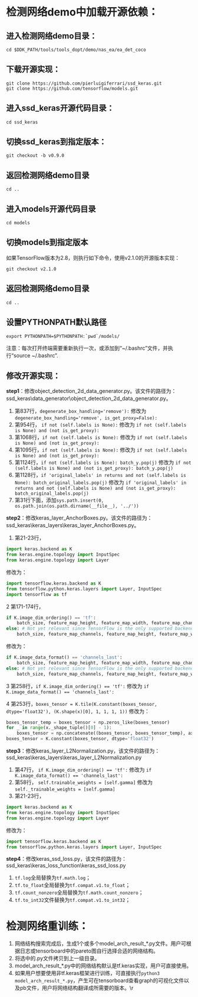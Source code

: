 # 检测网络demo中加载开源依赖：
## 进入检测网络demo目录：
```{r, engine='bash', count_lines}
cd $DDK_PATH/tools/tools_dopt/demo/nas_ea/ea_det_coco
```
## 下载开源实现：
```{r, engine='bash', count_lines}
git clone https://github.com/pierluigiferrari/ssd_keras.git
git clone https://github.com/tensorflow/models.git
```
## 进入ssd_keras开源代码目录：
```{r, engine='bash', count_lines}
cd ssd_keras
```
## 切换ssd_keras到指定版本：
```{r, engine='bash', count_lines}
git checkout -b v0.9.0
```
## 返回检测网络demo目录
```{r, engine='bash', count_lines}
cd ..
```
## 进入models开源代码目录
```{r, engine='bash', count_lines}
cd models
```
## 切换models到指定版本
如果TensorFlow版本为2.8，则执行如下命令，使用v2.1.0的开源版本实现：
```{r, engine='bash', count_lines}
git checkout v2.1.0
```
## 返回检测网络demo目录
```{r, engine='bash', count_lines}
cd ..
```
## 设置PYTHONPATH默认路径
```{r, engine='bash', count_lines}
export PYTHONPATH=$PYTHONPATH:`pwd`/models/
```
注意：每次打开终端需要重新执行一次，或添加到“~/.bashrc”文件，并执行“source ~/.bashrc”.


## 修改开源实现：
**step1**：修改object_detection_2d_data_generator.py。该文件的路径为：ssd_keras\data_generator\object_detection_2d_data_generator.py。
1. 第837行，```degenerate_box_handling='remove'):``` 修改为 ```degenerate_box_handling='remove', is_get_proxy=False):```
2. 第954行， ```if not (self.labels is None):``` 修改为 ```if not (self.labels is None) and (not is_get_proxy):```
3. 第1068行，```if not (self.labels is None):``` 修改为 ```if not (self.labels is None) and (not is_get_proxy):```
4. 第1095行，```if not (self.labels is None):``` 修改为 ```if not (self.labels is None) and (not is_get_proxy):```
5. 第1124行，```if not (self.labels is None): batch_y.pop(j)``` 修改为 ```if not (self.labels is None) and (not is_get_proxy): batch_y.pop(j)```
6. 第1128行，```if 'original_labels' in returns and not (self.labels is None): batch_original_labels.pop(j)```
修改为 ```if 'original_labels' in returns and not (self.labels is None) and (not is_get_proxy): batch_original_labels.pop(j)```
7. 第31行下面，添加```sys.path.insert(0, os.path.join(os.path.dirname(__file__), '../'))```

**step2**：修改keras_layer_AnchorBoxes.py。该文件的路径为：ssd_keras\keras_layers\keras_layer_AnchorBoxes.py。
1. 第21-23行，
```python
import keras.backend as K
from keras.engine.topology import InputSpec
from keras.engine.topology import Layer
```
修改为：
```python
import tensorflow.keras.backend as K
from tensorflow.python.keras.layers import Layer, InputSpec
import tensorflow as tf
```
2 第171-174行，
```python
if K.image_dim_ordering() == 'tf':
    batch_size, feature_map_height, feature_map_width, feature_map_channels = x._keras_shape
else: # Not yet relevant since TensorFlow is the only supported backend right now, but it can't harm to have this in here for the future
    batch_size, feature_map_channels, feature_map_height, feature_map_width = x._keras_shape
```
修改为：
```python
if K.image_data_format() == 'channels_last':
    batch_size, feature_map_height, feature_map_width, feature_map_channels = x._shape_tuple()
else: # Not yet relevant since TensorFlow is the only supported backend right now, but it can't harm to have this in here for the future
    batch_size, feature_map_channels, feature_map_height, feature_map_width = x._shape_tuple()
```
3 第258行，```if K.image_dim_ordering() == 'tf':``` 修改为 ```if K.image_data_format() == 'channels_last':```

4 第253行，```boxes_tensor = K.tile(K.constant(boxes_tensor, dtype='float32'), (K.shape(x)[0], 1, 1, 1, 1))```
修改为：
```python
boxes_tensor_temp = boxes_tensor + np.zeros_like(boxes_tensor)
for _ in range(x._shape_tuple()[0] - 1):
    boxes_tensor = np.concatenate((boxes_tensor, boxes_tensor_temp), axis=0)
boxes_tensor = K.constant(boxes_tensor, dtype='float32')
```

**step3**：修改keras_layer_L2Normalization.py，该文件的路径为：ssd_keras\keras_layers\keras_layer_L2Normalization.py
1. 第47行， ```if K.image_dim_ordering() == 'tf':``` 修改为 ```if K.image_data_format() == 'channels_last':```
2. 第58行， ```self.trainable_weights = [self.gamma]``` 修改为 ```self._trainable_weights = [self.gamma]```
3. 第21-23行，
```python
import keras.backend as K
from keras.engine.topology import InputSpec
from keras.engine.topology import Layer
```
修改为：
```python
import tensorflow.keras.backend as K
from tensorflow.python.keras.layers import Layer, InputSpec
```

**step4**：修改keras_ssd_loss.py，该文件的路径为：ssd_keras\keras_loss_function\keras_ssd_loss.py
1. ```tf.log```全局替换为```tf.math.log```；
2. ```tf.to_float```全局替换为```tf.compat.v1.to_float```；
3. ```tf.count_nonzero```全局替换为```tf.math.count_nonzero```；
4. ```tf.to_int32```文件替换为```tf.compat.v1.to_int32```；


# 检测网络重训练：
1. 网络结构搜索完成后，生成1个或多个model_arch_result_*.py文件。用户可根据日志或tensorboard中的pareto图自行选择合适的网络结构。
2. 将选中的.py文件拷贝到上一级目录。
3. model_arch_result_*.py中的网络结构默认是tf.keras实现，用户可直接使用。
4. 如果用户想要使用非tf.keras框架进行训练，可直接执行```python3 model_arch_result_*.py```，产生可在tensorboard查看graph的可视化文件以及pb文件，用户将网络结构翻译成所需要的版本。\r
